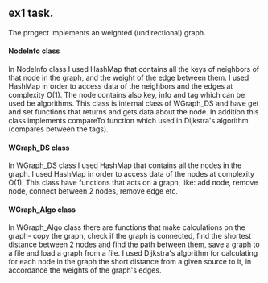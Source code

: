 ## ex1 task.

The progect implements an weighted (undirectional) graph.

#### NodeInfo class
In NodeInfo class I used HashMap that contains all the keys of neighbors of that node in the graph, and the weight of the edge between them.
I used HashMap in order to access data of the neighbors and the edges at complexity O(1).
The node contains also key, info and tag which can be used be algorithms.
This class is internal class of WGraph_DS and have get and set functions that returns and gets data about the node.
In addition this class implements compareTo function which used in Dijkstra's algorithm (compares between the tags).

  
#### WGraph_DS class
In WGraph_DS class I used HashMap that contains all the nodes in the graph.
I used HashMap in order to access data of the nodes at complexity O(1).
This class have functions that acts on a graph, like: add node, remove node, connect between 2 nodes, remove edge etc.

  
#### WGraph_Algo class
In WGraph_Algo class there are functions that make calculations on the graph-
copy the graph, check if the graph is connected, find the shortest distance between 2 nodes and find the path between them,
save a graph to a file and load a graph from a file.
I used Dijkstra's algorithm for calculating for each node in the graph the short distance from a given source to it,
in accordance the weights of the graph's edges.